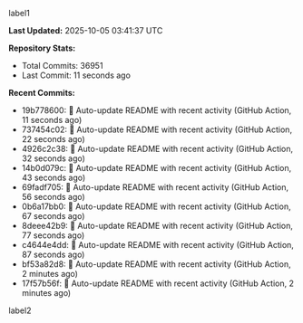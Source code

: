 
label1 
<!-- ACTIVITY_START -->
**Last Updated:** 2025-10-05 03:41:37 UTC

**Repository Stats:**
- Total Commits: 36951
- Last Commit: 11 seconds ago

**Recent Commits:**
- 19b778600: 🤖 Auto-update README with recent activity (GitHub Action, 11 seconds ago)
- 737454c02: 🤖 Auto-update README with recent activity (GitHub Action, 22 seconds ago)
- 4926c2c38: 🤖 Auto-update README with recent activity (GitHub Action, 32 seconds ago)
- 14b0d079c: 🤖 Auto-update README with recent activity (GitHub Action, 43 seconds ago)
- 69fadf705: 🤖 Auto-update README with recent activity (GitHub Action, 56 seconds ago)
- 0b6a17bb0: 🤖 Auto-update README with recent activity (GitHub Action, 67 seconds ago)
- 8deee42b9: 🤖 Auto-update README with recent activity (GitHub Action, 77 seconds ago)
- c4644e4dd: 🤖 Auto-update README with recent activity (GitHub Action, 87 seconds ago)
- bf53a82d8: 🤖 Auto-update README with recent activity (GitHub Action, 2 minutes ago)
- 17f57b56f: 🤖 Auto-update README with recent activity (GitHub Action, 2 minutes ago)
<!-- ACTIVITY_END -->

label2
